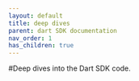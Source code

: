 ```yaml
---
layout: default
title: deep dives
parent: dart SDK documentation
nav_order: 1
has_children: true
---
```


#Deep dives into the Dart SDK code.